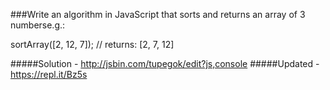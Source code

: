 ###Write an algorithm in JavaScript that sorts and returns an array of 3 numberse.g.:

sortArray([2, 12, 7]); // returns: [2, 7, 12]


#####Solution - http://jsbin.com/tupegok/edit?js,console
#####Updated - https://repl.it/Bz5s